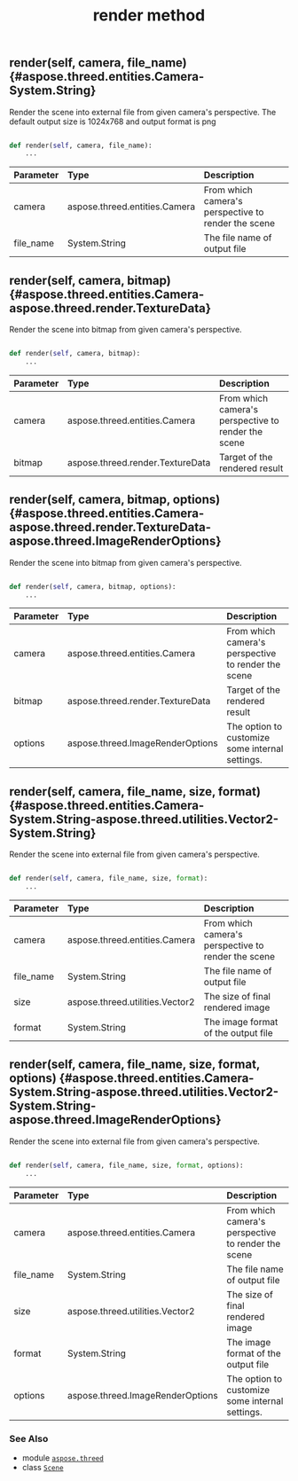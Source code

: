 ﻿---
title: render method
second_title: Aspose.3D for Python via .NET API References
description: 
type: docs
weight: 100
url: /python-net/aspose.threed/scene/render/
is_root: false
---

## render(self, camera, file_name) {#aspose.threed.entities.Camera-System.String}

Render the scene into external file from given camera's perspective.
The default output size is 1024x768 and output format is png



```python

def render(self, camera, file_name):
    ...
```


| Parameter | Type | Description |
| :- | :- | :- |
| camera | aspose.threed.entities.Camera | From which camera's perspective to render the scene |
| file_name | System.String | The file name of output file |


## render(self, camera, bitmap) {#aspose.threed.entities.Camera-aspose.threed.render.TextureData}

Render the scene into bitmap from given camera's perspective.



```python

def render(self, camera, bitmap):
    ...
```


| Parameter | Type | Description |
| :- | :- | :- |
| camera | aspose.threed.entities.Camera | From which camera's perspective to render the scene |
| bitmap | aspose.threed.render.TextureData | Target of the rendered result |


## render(self, camera, bitmap, options) {#aspose.threed.entities.Camera-aspose.threed.render.TextureData-aspose.threed.ImageRenderOptions}

Render the scene into bitmap from given camera's perspective.



```python

def render(self, camera, bitmap, options):
    ...
```


| Parameter | Type | Description |
| :- | :- | :- |
| camera | aspose.threed.entities.Camera | From which camera's perspective to render the scene |
| bitmap | aspose.threed.render.TextureData | Target of the rendered result |
| options | aspose.threed.ImageRenderOptions | The option to customize some internal settings. |


## render(self, camera, file_name, size, format) {#aspose.threed.entities.Camera-System.String-aspose.threed.utilities.Vector2-System.String}

Render the scene into external file from given camera's perspective.



```python

def render(self, camera, file_name, size, format):
    ...
```


| Parameter | Type | Description |
| :- | :- | :- |
| camera | aspose.threed.entities.Camera | From which camera's perspective to render the scene |
| file_name | System.String | The file name of output file |
| size | aspose.threed.utilities.Vector2 | The size of final rendered image |
| format | System.String | The image format of the output file |


## render(self, camera, file_name, size, format, options) {#aspose.threed.entities.Camera-System.String-aspose.threed.utilities.Vector2-System.String-aspose.threed.ImageRenderOptions}

Render the scene into external file from given camera's perspective.



```python

def render(self, camera, file_name, size, format, options):
    ...
```


| Parameter | Type | Description |
| :- | :- | :- |
| camera | aspose.threed.entities.Camera | From which camera's perspective to render the scene |
| file_name | System.String | The file name of output file |
| size | aspose.threed.utilities.Vector2 | The size of final rendered image |
| format | System.String | The image format of the output file |
| options | aspose.threed.ImageRenderOptions | The option to customize some internal settings. |



### See Also
* module [`aspose.threed`](../../)
* class [`Scene`](/3d/python-net/aspose.threed/scene)
